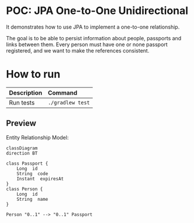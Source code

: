 # POC: JPA One-to-One Unidirectional

It demonstrates how to use JPA to implement a one-to-one relationship.

The goal is to be able to persist information about people, passports and links between them. Every person must have one
or none passport registered, and we want to make the references consistent.

# How to run

| Description | Command          |
|:------------|:-----------------|
| Run tests   | `./gradlew test` |

## Preview

Entity Relationship Model:

```mermaid
classDiagram
direction BT

class Passport {
    Long  id
    String  code
    Instant  expiresAt
}
class Person {
    Long  id
    String  name
}

Person "0..1" --> "0..1" Passport
```